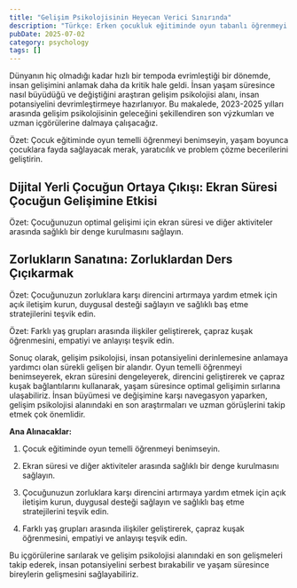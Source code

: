 ```yaml
---
title: "Gelişim Psikolojisinin Heyecan Verici Sınırında"
description: "Türkçe: Erken çocukluk eğitiminde oyun tabanlı öğrenmeyi benimseyin, merak, yaratıcılık ve proble..."
pubDate: 2025-07-02
category: psychology
tags: []
---
```


Dünyanın hiç olmadığı kadar hızlı bir tempoda evrimleştiği bir dönemde, insan gelişimini anlamak daha da kritik hale geldi. İnsan yaşam süresince nasıl büyüdüğü ve değiştiğini araştıran gelişim psikolojisi alanı, insan potansiyelini devrimleştirmeye hazırlanıyor. Bu makalede, 2023-2025 yılları arasında gelişim psikolojisinin geleceğini şekillendiren son výzkumları ve uzman içgörülerine dalmaya çalışacağız.

Özet: Çocuk eğitiminde oyun temelli öğrenmeyi benimseyin, yaşam boyunca çocuklara fayda sağlayacak merak, yaratıcılık ve problem çözme becerilerini geliştirin.

## **Dijital Yerli Çocuğun Ortaya Çıkışı: Ekran Süresi Çocuğun Gelişimine Etkisi**

Özet: Çocuğunuzun optimal gelişimi için ekran süresi ve diğer aktiviteler arasında sağlıklı bir denge kurulmasını sağlayın.

## **Zorlukların Sanatına: Zorluklardan Ders Çıçıkarmak**

Özet: Çocuğunuzun zorluklara karşı direncini artırmaya yardım etmek için açık iletişim kurun, duygusal desteği sağlayın ve sağlıklı baş etme stratejilerini teşvik edin.

Özet: Farklı yaş grupları arasında ilişkiler geliştirerek, çapraz kuşak öğrenmesini, empatiyi ve anlayışı teşvik edin.

Sonuç olarak, gelişim psikolojisi, insan potansiyelini derinlemesine anlamaya yardımcı olan sürekli gelişen bir alandır. Oyun temelli öğrenmeyi benimseyerek, ekran süresini dengeleyerek, direncini geliştirerek ve çapraz kuşak bağlantılarını kullanarak, yaşam süresince optimal gelişimin sırlarına ulaşabiliriz. İnsan büyümesi ve değişimine karşı navegasyon yaparken, gelişim psikolojisi alanındaki en son araştırmaları ve uzman görüşlerini takip etmek çok önemlidir.

**Ana Alınacaklar:**

1. Çocuk eğitiminde oyun temelli öğrenmeyi benimseyin.

2. Ekran süresi ve diğer aktiviteler arasında sağlıklı bir denge kurulmasını sağlayın.

3. Çocuğunuzun zorluklara karşı direncini artırmaya yardım etmek için açık iletişim kurun, duygusal desteği sağlayın ve sağlıklı baş etme stratejilerini teşvik edin.

4. Farklı yaş grupları arasında ilişkiler geliştirerek, çapraz kuşak öğrenmesini, empatiyi ve anlayışı teşvik edin.

Bu içgörülerine sarılarak ve gelişim psikolojisi alanındaki en son gelişmeleri takip ederek, insan potansiyelini serbest bırakabilir ve yaşam süresince bireylerin gelişmesini sağlayabiliriz.